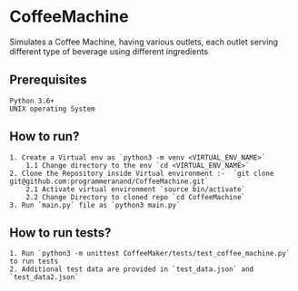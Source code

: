 # CoffeeMachine
Simulates a Coffee Machine, having various outlets, each outlet serving different type of beverage using different ingredients

## Prerequisites
    Python 3.6+
    UNIX operating System
    
## How to run?
    1. Create a Virtual env as `python3 -m venv <VIRTUAL_ENV_NAME>`
        1.1 Change directory to the env `cd <VIRTUAL_ENV_NAME>`
    2. Clone the Repository inside Virtual environment :-  `git clone git@github.com:programmeranand/CoffeeMachine.git`
        2.1 Activate virtual environment `source bin/activate`
        2.2 Change Directory to cloned repo `cd CoffeeMachine`
    3. Run `main.py` file as `python3 main.py`

## How to run tests?
    1. Run `python3 -m unittest CoffeeMaker/tests/test_coffee_machine.py` to run tests
    2. Additional test data are provided in `test_data.json` and `test_data2.json`
